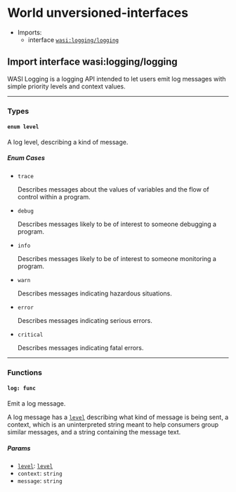 <h1><a id="unversioned_interfaces"></a>World unversioned-interfaces</h1>
<ul>
<li>Imports:
<ul>
<li>interface <a href="#wasi_logging_logging"><code>wasi:logging/logging</code></a></li>
</ul>
</li>
</ul>
<h2><a id="wasi_logging_logging"></a>Import interface wasi:logging/logging</h2>
<p>WASI Logging is a logging API intended to let users emit log messages with
simple priority levels and context values.</p>
<hr />
<h3>Types</h3>
<h4><a id="level"></a><code>enum level</code></h4>
<p>A log level, describing a kind of message.</p>
<h5>Enum Cases</h5>
<ul>
<li>
<p><a id="level.trace"></a><code>trace</code></p>
<p>Describes messages about the values of variables and the flow of
control within a program.
</li>
<li>
<p><a id="level.debug"></a><code>debug</code></p>
<p>Describes messages likely to be of interest to someone debugging a
program.
</li>
<li>
<p><a id="level.info"></a><code>info</code></p>
<p>Describes messages likely to be of interest to someone monitoring a
program.
</li>
<li>
<p><a id="level.warn"></a><code>warn</code></p>
<p>Describes messages indicating hazardous situations.
</li>
<li>
<p><a id="level.error"></a><code>error</code></p>
<p>Describes messages indicating serious errors.
</li>
<li>
<p><a id="level.critical"></a><code>critical</code></p>
<p>Describes messages indicating fatal errors.
</li>
</ul>
<hr />
<h3>Functions</h3>
<h4><a id="log"></a><code>log: func</code></h4>
<p>Emit a log message.</p>
<p>A log message has a <a href="#level"><code>level</code></a> describing what kind of message is being
sent, a context, which is an uninterpreted string meant to help
consumers group similar messages, and a string containing the message
text.</p>
<h5>Params</h5>
<ul>
<li><a id="log.level"></a><a href="#level"><code>level</code></a>: <a href="#level"><a href="#level"><code>level</code></a></a></li>
<li><a id="log.context"></a><code>context</code>: <code>string</code></li>
<li><a id="log.message"></a><code>message</code>: <code>string</code></li>
</ul>
